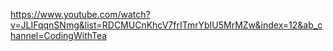 https://www.youtube.com/watch?v=JLIFqqnSNmg&list=RDCMUCnKhcV7frITmrYbIU5MrMZw&index=12&ab_channel=CodingWithTea
